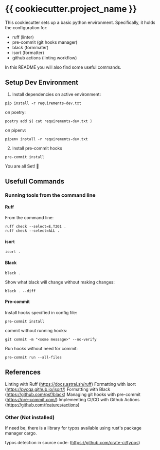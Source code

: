 # {{ cookiecutter.project_name }}

This cookiecutter sets up a basic python environment. Specifically, it holds the configuration for:

- ruff (linter)
- pre-commit (git hooks manager)
- black (formmater)
- isort (formatter)
- github actions (linting workflow)

In this README you will also find some useful commands.

## Setup Dev Environment

1. Install dependencies
on active environment:
```
pip install -r requirements-dev.txt
```
on poetry:
```
poetry add $( cat requirements-dev.txt )
```
on pipenv:
```
pipenv install -r requirements-dev.txt
```
2. Install pre-commit hooks
```
pre-commit install
```

You are all Set! :rocket:

## Usefull Commands

### Running tools from the command line

#### Ruff

From the command line:

```
ruff check --select=E,T201 .
ruff check --select=ALL .
```

#### isort

```
isort .
```

#### Black

```
black .
```
Show what black will change without making changes:
```
black . --diff
```

#### Pre-commit

Install hooks specified in config file:
```
pre-commit install
```

commit without running hooks:
```
git commit -m "<some message>" --no-verify
```

Run hooks without need for commit:
```
pre-commit run --all-files
```


## References

Linting with Ruff (https://docs.astral.sh/ruff)
Formatting with Isort (https://pycqa.github.io/isort/)
Formatting with Black (https://github.com/psf/black)
Managing git hooks with pre-commit (https://pre-commit.com/)
Implementing CI/CD with Github Actions (https://github.com/features/actions)


### Other (Not installed)

If need be, there is a library for typos available using rust's package manager cargo.

typos detection in source code: (https://github.com/crate-ci/typos)
